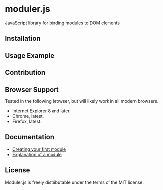 moduler.js
==========

JavaScript library for binding modules to DOM elements

## Installation

## Usage Example



## Contribution

## Browser Support

Tested in the following browser, but will likely work in all modern browsers.

- Internet Explorer 8 and later.
- Chrome, latest.
- Firefox, latest.

## Documentation

- [Creating your first module](https://github.com/simplyio/moduler.js/wiki/Creating-your-first-module)
- [Explanation of a module](https://github.com/simplyio/moduler.js/wiki/Example-module-explained)

## License

Moduler.js is freely distributable under the terms of the MIT license.